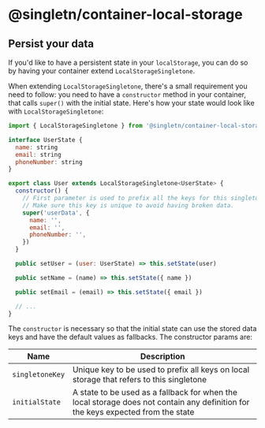 # @singletn/container-local-storage

## Persist your data

If you'd like to have a persistent state in your `localStorage`, you can do so by having your container extend `LocalStorageSingletone`.

When extending `LocalStorageSingletone`, there's a small requirement you need to follow: you need to have a `constructor` method in your container, that calls `super()` with the initial state. Here's how your state would look like with `LocalStorageSingletone`:

```js
import { LocalStorageSingletone } from '@singletn/container-local-storage'

interface UserState {
  name: string
  email: string
  phoneNumber: string
}

export class User extends LocalStorageSingletone<UserState> {
  constructor() {
    // First parameter is used to prefix all the keys for this singletone.
    // Make sure this key is unique to avoid having broken data.
    super('userData', {
      name: '',
      email: '',
      phoneNumber: '',
    })
  }

  public setUser = (user: UserState) => this.setState(user)

  public setName = (name) => this.setState({ name })

  public setEmail = (email) => this.setState({ email })

  // ...
}
```

The `constructor` is necessary so that the initial state can use the stored data keys and have the default values as fallbacks. The constructor params are:


| Name          | Description |
| ------------- | ----------- |
| `singletoneKey` | Unique key to be used to prefix all keys on local storage that refers to this singletone |
| `initialState`  | A state to be used as a fallback for when the local storage does not contain any definition for the keys expected from the state |

